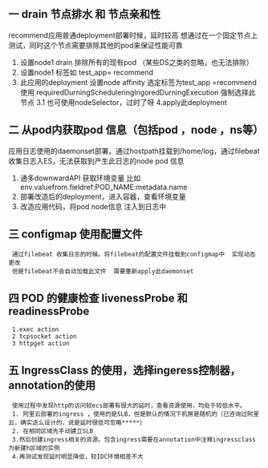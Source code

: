 ## 一  drain  节点排水 和 节点亲和性
  recommend应用普通deployment部署时候，延时较高 想通过在一个固定节点上测试，同时这个节点需要排除其他的pod来保证性能可靠
   1. 设置node1  drain 排除所有的现有pod （某些DS之类的忽略，也无法排除）
   2. 设置node1 标签如 test_app= recommend 
   3. 此应用的deployment 设置node affinity 选定标签为test_app =recommend  使用 requiredDurningScheduleringIngoredDurningExecution 强制选择此节点
      3.1 也可使用nodeSelector，过时了呀
   4.apply此deployment
   
## 二  从pod内获取pod 信息（包括pod ，node ，ns等） 
   应用日志使用的daemonset部署。通过hostpath挂载到/home/log，通过filebeat收集日志入ES，无法获取到产生此日志的node pod 信息
   1. 通多downwardAPI 获取环境变量  比如 env.valuefrom.fieldref:POD_NAME:metadata.name
   2. 部署改造后的deployment，进入容器，查看环境变量
   3. 改造应用代码，将pod node信息 注入到日志中

## 三 configmap 使用配置文件
     通过filebeat 收集日志的时候。将filebeat的配置文件挂载到configmap中  实现动态更改
     但是filebeat不会自动加载此文件  需要重新apply此daemonset
     
## 四 POD 的健康检查 livenessProbe 和 readinessProbe
     1.exec action
     2 tcpsocket action
     3 httpget action
     
## 五 IngressClass 的使用，选择ingeress控制器，annotation的使用
     使用过程中发现http的访问较ecs部署有很大的延时，查看资源使用，均处于较低水平。
     1. 阿里云部署的ingress ，使用的是SLB，但是默认的情况下机房是随机的（已咨询过阿里云，确实这么设计的，说是延时很低可忽略*****）
     2. 在相同区域先手动建立SLB
     3.然后创建ingress相关的资源。包含ingress需要在annotation中注释ingressclass 为新建h区域的实例
     4.再测试发现延时明显降低，较IDC环境相差不大
